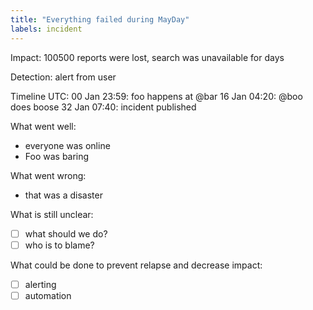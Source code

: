 ```yaml
---
title: "Everything failed during MayDay"
labels: incident
---
```


Impact: 100500 reports were lost, search was unavailable for days

Detection: alert from user

Timeline UTC:
00 Jan 23:59: foo happens at @bar
16 Jan 04:20: @boo does boose
32 Jan 07:40: incident published

What went well:
- everyone was online
- Foo was baring

What went wrong:
- that was a disaster

What is still unclear:
- [ ] what should we do?
- [ ] who is to blame?

What could be done to prevent relapse and decrease impact:
- [ ] alerting
- [ ] automation
